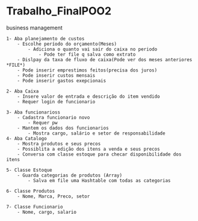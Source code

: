 # Trabalho_FinalPOO2

business management
	
	1- Aba planejamento de custos
		- Escolhe período do orçamento(Meses)
			- Adiciona o quanto vai sair do caixa no periodo
				- Pode ter file q salva como extrato
		- Dislpay da taxa de fluxo de caixa(Pode ver dos meses anteriores *FILE*) 
		- Pode inserir emprestimos feitos(precisa dos juros)
		- Pode inserir custos mensais
		- Pode inserir gastos exepcionais
		
	2- Aba Caixa
		- Insere valor de entrada e descrição do item vendido
		- Requer login de funcionario 

	3- Aba funcionarioss
		- Cadastra funcionario novo
			- Requer pw
		- Mantem os dados dos funcionarios
			- Mostra cargo, salário e setor de responsabilidade
	4- Aba Catalogo
		- Mostra produtos e seus precos
		- Possiblita a edição dos itens a venda e seus precos
		- Conversa com classe estoque para checar disponibilidade dos itens

	5- Classe Estoque
		- Guarda categorias de produtos (Array)
        	- Salva em file uma Hashtable com todas as categorias 
	
	6- Classe Produtos
		- Nome, Marca, Preco, setor
		
	7- Classe Funcionario
		- Nome, cargo, salario
